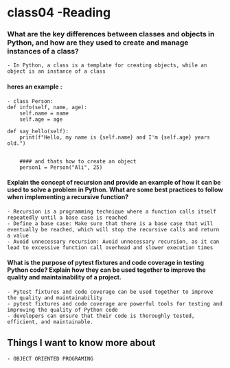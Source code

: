 # class04 -Reading

### What are the key differences between classes and objects in Python, and how are they used to create and manage instances of a class?
    - In Python, a class is a template for creating objects, while an object is an instance of a class

#### heres an example :
    - class Person:
    def info(self, name, age):
        self.name = name
        self.age = age

    def say_hello(self):
        print(f"Hello, my name is {self.name} and I'm {self.age} years old.")


        #### and thats how to create an object 
        person1 = Person("Ali", 25)



#### Explain the concept of recursion and provide an example of how it can be used to solve a problem in Python. What are some best practices to follow when implementing a recursive function?
    - Recursion is a programming technique where a function calls itself repeatedly until a base case is reached
    - Define a base case: Make sure that there is a base case that will eventually be reached, which will stop the recursive calls and return a value
    - Avoid unnecessary recursion: Avoid unnecessary recursion, as it can lead to excessive function call overhead and slower execution times



#### What is the purpose of pytest fixtures and code coverage in testing Python code? Explain how they can be used together to improve the quality and maintainability of a project.
    - Pytest fixtures and code coverage can be used together to improve the quality and maintainability
    - pytest fixtures and code coverage are powerful tools for testing and improving the quality of Python code
    - developers can ensure that their code is thoroughly tested, efficient, and maintainable.


## Things I want to know more about 
    - OBJECT ORIENTED PROGRAMING 